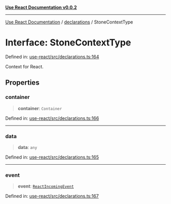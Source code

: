 [**Use React Documentation v0.0.2**](../../README.md)

***

[Use React Documentation](../../modules.md) / [declarations](../README.md) / StoneContextType

# Interface: StoneContextType

Defined in: [use-react/src/declarations.ts:164](https://github.com/stonemjs/use-react/blob/9a749b225241b8e0ac2a5483904ca8322927b1d4/src/declarations.ts#L164)

Context for React.

## Properties

### container

> **container**: `Container`

Defined in: [use-react/src/declarations.ts:166](https://github.com/stonemjs/use-react/blob/9a749b225241b8e0ac2a5483904ca8322927b1d4/src/declarations.ts#L166)

***

### data

> **data**: `any`

Defined in: [use-react/src/declarations.ts:165](https://github.com/stonemjs/use-react/blob/9a749b225241b8e0ac2a5483904ca8322927b1d4/src/declarations.ts#L165)

***

### event

> **event**: [`ReactIncomingEvent`](../type-aliases/ReactIncomingEvent.md)

Defined in: [use-react/src/declarations.ts:167](https://github.com/stonemjs/use-react/blob/9a749b225241b8e0ac2a5483904ca8322927b1d4/src/declarations.ts#L167)
